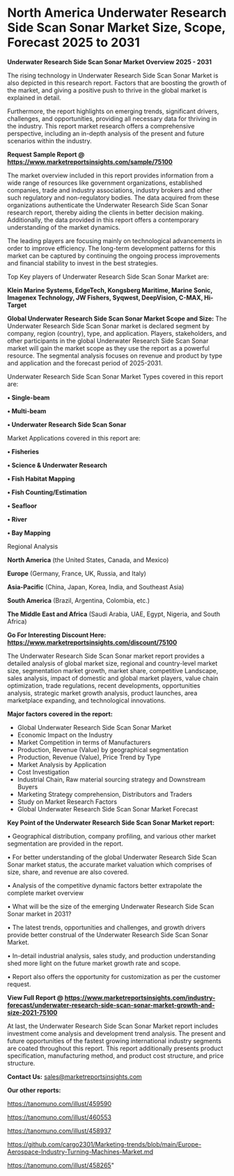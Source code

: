 # North America Underwater Research Side Scan Sonar Market Size, Scope, Forecast 2025 to 2031

<Strong> Underwater Research Side Scan Sonar Market Overview 2025 - 2031</strong>

The rising technology in Underwater Research Side Scan Sonar Market is also depicted in this research report. Factors that are boosting the growth of the market, and giving a positive push to thrive in the global market is explained in detail.

Furthermore, the report highlights on emerging trends, significant drivers, challenges, and opportunities, providing all necessary data for thriving in the industry. This report market research offers a comprehensive perspective, including an in-depth analysis of the present and future scenarios within the industry.

<strong>Request Sample Report @ <a href=https://www.marketreportsinsights.com/sample/75100>https://www.marketreportsinsights.com/sample/75100</a></strong>

The market overview included in this report provides information from a wide range of resources like government organizations, established companies, trade and industry associations, industry brokers and other such regulatory and non-regulatory bodies. The data acquired from these organizations authenticate the Underwater Research Side Scan Sonar research report, thereby aiding the clients in better decision making. Additionally, the data provided in this report offers a contemporary understanding of the market dynamics.

The leading players are focusing mainly on technological advancements in order to improve efficiency. The long-term development patterns for this market can be captured by continuing the ongoing process improvements and financial stability to invest in the best strategies.

Top Key players of Underwater Research Side Scan Sonar Market are:

<strong>Klein Marine Systems, EdgeTech, Kongsberg Maritime, Marine Sonic, Imagenex Technology, JW Fishers, Syqwest, DeepVision, C-MAX, Hi-Target</strong>

<strong><b>Global Underwater Research Side Scan Sonar Market Scope and Size:</b></strong>
The Underwater Research Side Scan Sonar market is declared segment by company, region (country), type, and application. Players, stakeholders, and other participants in the global Underwater Research Side Scan Sonar market will gain the market scope as they use the report as a powerful resource. The segmental analysis focuses on revenue and product by type and application and the forecast period of 2025-2031.

Underwater Research Side Scan Sonar Market Types covered in this report are:

<strong>• Single-beam

• Multi-beam

• Underwater Research Side Scan Sonar</strong>

Market Applications covered in this report are:

<strong>• Fisheries

• Science & Underwater Research

• Fish Habitat Mapping

• Fish Counting/Estimation

• Seafloor

• River

• Bay Mapping</strong> 

Regional Analysis

<strong>North America</strong> (the United States, Canada, and Mexico)

<strong>Europe</strong> (Germany, France, UK, Russia, and Italy)

<strong>Asia-Pacific</strong> (China, Japan, Korea, India, and Southeast Asia)

<strong>South America</strong> (Brazil, Argentina, Colombia, etc.)

<strong>The Middle East and Africa</strong> (Saudi Arabia, UAE, Egypt, Nigeria, and South Africa)

<strong>Go For Interesting Discount Here: <a href=https://www.marketreportsinsights.com/discount/75100>https://www.marketreportsinsights.com/discount/75100</a></strong>

The Underwater Research Side Scan Sonar market report provides a detailed analysis of global market size, regional and country-level market size, segmentation market growth, market share, competitive Landscape, sales analysis, impact of domestic and global market players, value chain optimization, trade regulations, recent developments, opportunities analysis, strategic market growth analysis, product launches, area marketplace expanding, and technological innovations.

<strong><b>Major factors covered in the report:</b></strong>
<ul>
  <li>Global Underwater Research Side Scan Sonar Market </li>
  <li>Economic Impact on the Industry</li>
  <li>Market Competition in terms of Manufacturers</li>
  <li>Production, Revenue (Value) by geographical segmentation</li>
  <li>Production, Revenue (Value), Price Trend by Type</li>
  <li>Market Analysis by Application</li>
  <li>Cost Investigation</li>
  <li>Industrial Chain, Raw material sourcing strategy and Downstream Buyers</li>
  <li>Marketing Strategy comprehension, Distributors and Traders</li>
  <li>Study on Market Research Factors</li>
  <li>Global Underwater Research Side Scan Sonar Market Forecast</li>
</ul>

<strong><b>Key Point of the Underwater Research Side Scan Sonar Market report:</b></strong>

• Geographical distribution, company profiling, and various other market segmentation are provided in the report.

• For better understanding of the global Underwater Research Side Scan Sonar market status, the accurate market valuation which comprises of size, share, and revenue are also covered.

• Analysis of the competitive dynamic factors better extrapolate the complete market overview

• What will be the size of the emerging Underwater Research Side Scan Sonar market in 2031?

• The latest trends, opportunities and challenges, and growth drivers provide better construal of the Underwater Research Side Scan Sonar Market.

• In-detail industrial analysis, sales study, and production understanding shed more light on the future market growth rate and scope.

• Report also offers the opportunity for customization as per the customer request.

<strong><b>View Full Report @ <a href=https://www.marketreportsinsights.com/industry-forecast/underwater-research-side-scan-sonar-market-growth-and-size-2021-75100>https://www.marketreportsinsights.com/industry-forecast/underwater-research-side-scan-sonar-market-growth-and-size-2021-75100</a></b></strong>


At last, the Underwater Research Side Scan Sonar Market report includes investment come analysis and development trend analysis. The present and future opportunities of the fastest growing international industry segments are coated throughout this report. This report additionally presents product specification, manufacturing method, and product cost structure, and price structure.

<strong>Contact Us:</strong>
sales@marketreportsinsights.com

<strong>Our other reports:</strong>

<a href=https://tanomuno.com/illust/459590>https://tanomuno.com/illust/459590</a>

<a href=https://tanomuno.com/illust/460553>https://tanomuno.com/illust/460553</a>

<a href=https://tanomuno.com/illust/458937>https://tanomuno.com/illust/458937</a>

<a href=https://github.com/cargo2301/Marketing-trends/blob/main/Europe-Aerospace-Industry-Turning-Machines-Market.md>https://github.com/cargo2301/Marketing-trends/blob/main/Europe-Aerospace-Industry-Turning-Machines-Market.md</a>

<a href=https://tanomuno.com/illust/458265>https://tanomuno.com/illust/458265</a>"
